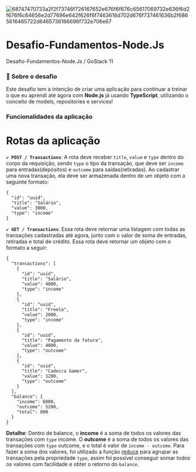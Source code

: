 ![68747470733a2f2f73746f726167652e676f6f676c65617069732e636f6d2f676f6c64656e2d77696e642f626f6f7463616d702d676f737461636b2f6865616465722d6465736166696f732e706e67](https://user-images.githubusercontent.com/59901617/84070940-4e800e80-a9a3-11ea-87ae-7f60234e9493.png)

# Desafio-Fundamentos-Node.Js
Desafio-Fundamentos-Node.Js / GoStack 11

<h3> 🚀 Sobre o desafio </h3>

Este desafio tem a intenção de criar uma aplicação para continuar a treinar o que eu aprendi até agora com **Node.js** já usando **TypeScript**, utilizando o conceito de models, repositories e services!

### Funcionalidades da aplicação

# Rotas da aplicação

<b>```✔ POST / Transactions```</b>: A rota deve receber ```title```, ```value``` e ```type``` dentro do corpo da requisição, sendo ```type``` o tipo da transação, que deve ser ```income``` para entradas(depósitos) e ```outcome``` para saídas(retiradas). Ao cadastrar uma nova transação, ela deve ser armazenada dentro de um objeto com a seguinte formato:
```
{ 
  "id": "uuid",
  "title": "Salário",
  "value": 3000,
  "type": "income"
}
```

<b>```✔ GET / Transactions```</b>: Essa rota deve retornar uma listagem com todas as transações cadastradas até agora, junto com o valor de soma de entradas, retiradas e total de crédito. Essa rota deve retornar um objeto com o formato a seguir:
```
{
  "transactions": [
    {
      "id": "uuid",
      "title": "Salário",
      "value": 4000,
      "type": "income"
    },
    {
      "id": "uuid",
      "title": "Freela",
      "value": 2000,
      "type": "income"
    },
    {
      "id": "uuid",
      "title": "Pagamento da fatura",
      "value": 4000,
      "type": "outcome"
    },
    {
      "id": "uuid",
      "title": "Cadeira Gamer",
      "value": 1200,
      "type": "outcome"
    }
  ],
  "balance": {
    "income": 6000,
    "outcome": 5200,
    "total": 800
  }
}
```
<b>Detalhe</b>: Dentro de balance, o **income** é a soma de todos os valores das transações com ```type``` income. O **outcome** é a soma de todos os valores das transações com ```type``` outcome, e o total é valor de ```income - outcome```. Para fazer a soma dos valores, foi utilizado a função <a href="https://developer.mozilla.org/pt-BR/docs/Web/JavaScript/Reference/Global_Objects/Array/reduce" target="_blank"> reduce</a> para agrupar as transações pela propriedade ```type```, assim foi possível conseguir somar todos os valores com facilidade e obter o retorno do ```balance```.
